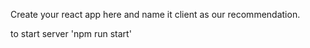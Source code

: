 Create your react app here and name it client as our recommendation.

to start server 'npm run start'
